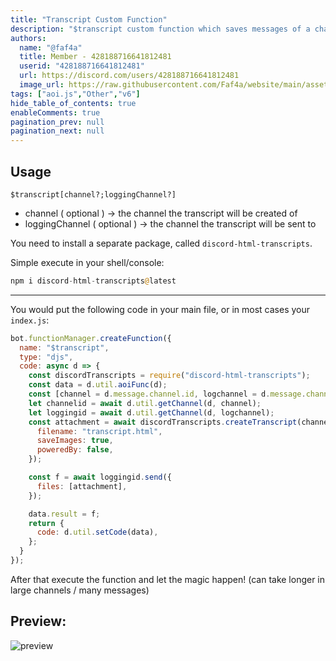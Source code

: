 ```yaml
---
title: "Transcript Custom Function"
description: "$transcript custom function which saves messages of a channel and formats them to a .html file."
authors:
  name: "@faf4a"
  title: Member - 428188716641812481
  userid: "428188716641812481"
  url: https://discord.com/users/428188716641812481
  image_url: https://raw.githubusercontent.com/Faf4a/website/main/assets/images/avatars/428188716641812481.png
tags: ["aoi.js","Other","v6"]
hide_table_of_contents: true
enableComments: true
pagination_prev: null
pagination_next: null
---
```


## Usage

`$transcript[channel?;loggingChannel?]`

- channel ( optional ) -> the channel the transcript will be created of
- loggingChannel ( optional ) -> the channel the transcript will be sent to

You need to install a separate package, called `discord-html-transcripts`.

Simple execute in your shell/console:

```php
npm i discord-html-transcripts@latest
```

---

You would put the following code in your main file, or in most cases your `index.js`:

```js
bot.functionManager.createFunction({
  name: "$transcript",
  type: "djs",
  code: async d => {
    const discordTranscripts = require("discord-html-transcripts");
    const data = d.util.aoiFunc(d);
    const [channel = d.message.channel.id, logchannel = d.message.channel.id] = data.inside.splits;
    let channelid = await d.util.getChannel(d, channel);
    let loggingid = await d.util.getChannel(d, logchannel);
    const attachment = await discordTranscripts.createTranscript(channelid, {
      filename: "transcript.html",
      saveImages: true,
      poweredBy: false,
    });

    const f = await loggingid.send({
      files: [attachment],
    });

    data.result = f;
    return {
      code: d.util.setCode(data),
    };
  }
});
```

After that execute the function and let the magic happen! (can take longer in large channels / many messages)

## Preview:

![preview](https://github.com/Faf4a/website/assets/87046111/3e97944f-96e9-41df-9e75-ac3755b1a1aa)
